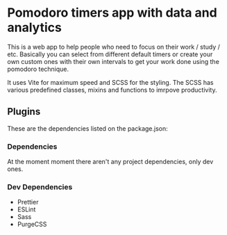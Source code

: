 # Pomodoro timers app with data and analytics

This is a web app to help people who need to focus on their work / study / etc.
Basically you can select from different default timers or create your own custom ones with their own intervals to get your work done
using the pomodoro technique.

It uses Vite for maximum speed and SCSS for the styling. The SCSS has various predefined classes, mixins and functions to imrpove productivity.

## Plugins

These are the dependencies listed on the package.json:

### Dependencies

At the moment moment there aren't any project dependencies, only dev ones.

### Dev Dependencies

-   Prettier
-   ESLint
-   Sass
-   PurgeCSS
